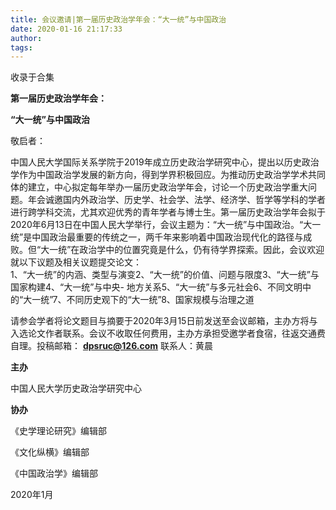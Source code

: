 ```yaml
---
title: 会议邀请|第一届历史政治学年会：“大一统”与中国政治
date: 2020-01-16 21:17:33
author: 
tags: 
---
```



收录于合集

**第一届历史政治学年会：**

 **“大一统”与中国政治**

  

敬启者：  

中国人民大学国际关系学院于2019年成立历史政治学研究中心，提出以历史政治学作为中国政治学发展的新方向，得到学界积极回应。为推动历史政治学学术共同体的建立，中心拟定每年举办一届历史政治学年会，讨论一个历史政治学重大问题。年会诚邀国内外政治学、历史学、社会学、法学、经济学、哲学等学科的学者进行跨学科交流，尤其欢迎优秀的青年学者与博士生。第一届历史政治学年会拟于2020年6月13日在中国人民大学举行，会议主题为：“大一统”与中国政治。“大一统”是中国政治最重要的传统之一，两千年来影响着中国政治现代化的路径与成败。但“大一统”在政治学中的位置究竟是什么，仍有待学界探索。因此，会议欢迎就以下议题及相关议题提交论文：  
1、“大一统”的内涵、类型与演变2、“大一统”的价值、问题与限度3、“大一统”与国家构建4、“大一统”与中央-
地方关系5、“大一统”与多元社会6、不同文明中的“大一统”7、不同历史观下的“大一统”8、国家规模与治理之道

请参会学者将论文题目与摘要于2020年3月15日前发送至会议邮箱，主办方将与入选论文作者联系。会议不收取任何费用，主办方承担受邀学者食宿，往返交通费自理。投稿邮箱：
**dpsruc@126.com** 联系人：黄晨

**主办**

中国人民大学历史政治学研究中心  

  

 **协办**

《史学理论研究》编辑部

《文化纵横》编辑部

《中国政治学》编辑部  

  

  

2020年1月

  

  


